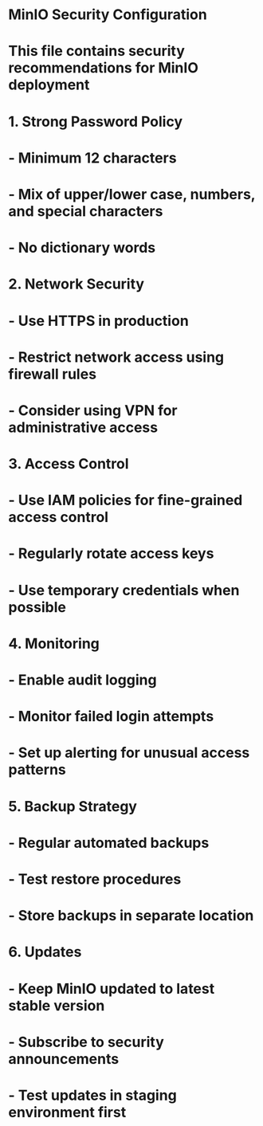 # MinIO Security Configuration
# This file contains security recommendations for MinIO deployment

# 1. Strong Password Policy
# - Minimum 12 characters
# - Mix of upper/lower case, numbers, and special characters
# - No dictionary words

# 2. Network Security
# - Use HTTPS in production
# - Restrict network access using firewall rules
# - Consider using VPN for administrative access

# 3. Access Control
# - Use IAM policies for fine-grained access control
# - Regularly rotate access keys
# - Use temporary credentials when possible

# 4. Monitoring
# - Enable audit logging
# - Monitor failed login attempts
# - Set up alerting for unusual access patterns

# 5. Backup Strategy
# - Regular automated backups
# - Test restore procedures
# - Store backups in separate location

# 6. Updates
# - Keep MinIO updated to latest stable version
# - Subscribe to security announcements
# - Test updates in staging environment first

